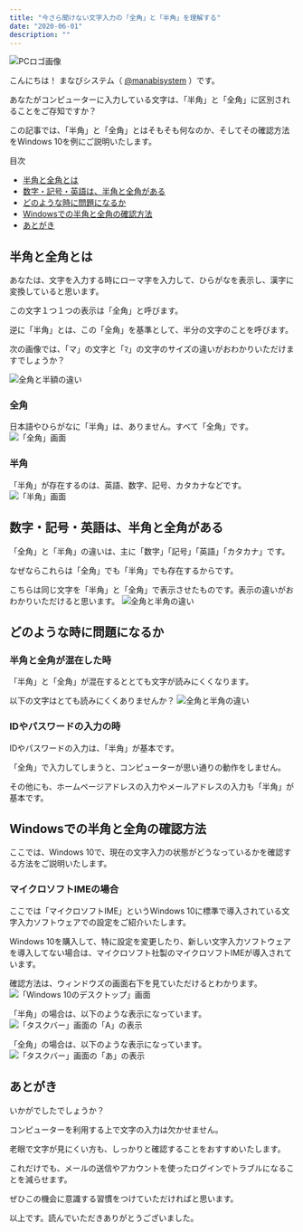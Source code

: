 ```yaml
---
title: "今さら聞けない文字入力の「全角」と「半角」を理解する"
date: "2020-06-01"
description: ""
---
```


![PCロゴ画像](about_pc.png)

こんにちは！ まなびシステム（ [@manabisystem](https://twitter.com/manabisystem/) ）です。

あなたがコンピューターに入力している文字は、「半角」と「全角」に区別されることをご存知ですか？

この記事では、「半角」と「全角」とはそもそも何なのか、そしてその確認方法をWindows 10を例にご説明いたします。

目次
- [半角と全角とは](#半角と全角とは)
- [数字・記号・英語は、半角と全角がある](#数字・記号・英語は、半角と全角がある)
- [どのような時に問題になるか](#どのような時に問題になるか)
- [Windowsでの半角と全角の確認方法](#Windowsでの半角と全角の確認方法)
- [あとがき](#あとがき)

## 半角と全角とは

あなたは、文字を入力する時にローマ字を入力して、ひらがなを表示し、漢字に変換していると思います。

この文字１つ１つの表示は「全角」と呼びます。

逆に「半角」とは、この「全角」を基準として、半分の文字のことを呼びます。

次の画像では、「マ」の文字と「ﾏ」の文字のサイズの違いがおわかりいただけますでしょうか？


![全角と半額の違い](2020-05-08-screenshot-00001.png)

### 全角

日本語やひらがなに「半角」は、ありません。すべて「全角」です。
![「全角」画面](2020-05-08-screenshot-00002.png)

### 半角

「半角」が存在するのは、英語、数字、記号、カタカナなどです。
![「半角」画面](2020-05-08-screenshot-00003.png)

## 数字・記号・英語は、半角と全角がある

「全角」と「半角」の違いは、主に「数字」「記号」「英語」「カタカナ」です。

なぜならこれらは「全角」でも「半角」でも存在するからです。

こちらは同じ文字を「半角」と「全角」で表示させたものです。表示の違いがおわかりいただけると思います。
![全角と半角の違い](2020-05-08-screenshot-00004.png)

## どのような時に問題になるか

### 半角と全角が混在した時

「半角」と「全角」が混在するととても文字が読みにくくなります。

以下の文字はとても読みにくくありませんか？
![全角と半角の違い](2020-05-08-screenshot-00005.png)

### IDやパスワードの入力の時

IDやパスワードの入力は、「半角」が基本です。

「全角」で入力してしまうと、コンピューターが思い通りの動作をしません。

その他にも、ホームページアドレスの入力やメールアドレスの入力も「半角」が基本です。

## Windowsでの半角と全角の確認方法

ここでは、Windows 10で、現在の文字入力の状態がどうなっているかを確認する方法をご説明いたします。

### マイクロソフトIMEの場合

ここでは「マイクロソフトIME」というWindows 10に標準で導入されている文字入力ソフトウェアでの設定をご紹介いたします。

Windows 10を購入して、特に設定を変更したり、新しい文字入力ソフトウェアを導入してない場合は、マイクロソフト社製のマイクロソフトIMEが導入されています。

確認方法は、ウィンドウズの画面右下を見ていただけるとわかります。
![「Windows 10のデスクトップ」画面](2020-05-08-screenshot-00006.png)

「半角」の場合は、以下のような表示になっています。
![「タスクバー」画面の「A」の表示](2020-05-08-screenshot-00007.png)

「全角」の場合は、以下のような表示になっています。
![「タスクバー」画面の「あ」の表示](2020-05-08-screenshot-00008.png)

## あとがき

いかがでしたでしょうか？

コンピューターを利用する上で文字の入力は欠かせません。

老眼で文字が見にくい方も、しっかりと確認することをおすすめいたします。

これだけでも、メールの送信やアカウントを使ったログインでトラブルになることを減らせます。

ぜひこの機会に意識する習慣をつけていただければと思います。

以上です。読んでいただきありがとうございました。
